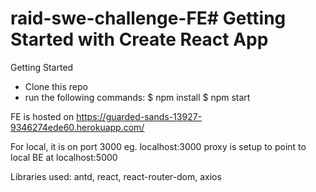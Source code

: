 # raid-swe-challenge-FE# Getting Started with Create React App

Getting Started
- Clone this repo
- run the following commands:
$ npm install
$ npm start 

FE is hosted on https://guarded-sands-13927-9346274ede60.herokuapp.com/

For local, it is on port 3000 eg. localhost:3000
proxy is setup to point to local BE at localhost:5000

Libraries used:
antd, react, react-router-dom, axios
